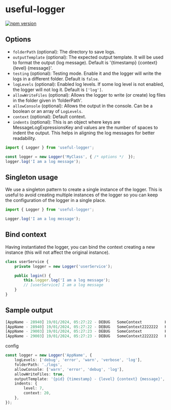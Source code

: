 # useful-logger

[![npm version](https://badge.fury.io/js/useful-logger.svg)](https://badge.fury.io/js/useful-logger)

## Options

- `folderPath` (optional): The directory to save logs.
- `outputTemplate` (optional): The expected output template. It will be used to format the output (log message). Default is '{timestamp} {context} {level} {message}'.
- `testing` (optional): Testing mode. Enable it and the logger will write the logs in a different folder. Default is `false`.
- `logLevels` (optional): Enabled log levels. If some log level is not enabled, the logger will not log it. Default is `['log']`.
- `allowWriteFiles` (optional): Allows the logger to write (or create) log files in the folder given in 'folderPath'.
- `allowConsole` (optional): Allows the output in the console. Can be a boolean or an array of `LogLevels`.
- `context` (optional): Default context.
- `indents` (optional): This is an object where keys are MessageLogExpressionsKey and values are the number of spaces to indent the output. This helps in aligning the log messages for better readability.

```typescript
import { Logger } from 'useful-logger';

const logger = new Logger('MyClass', { /* options */  });
logger.log('I am a log message');
```

## Singleton usage

We use a singleton pattern to create a single instance of the logger. This is useful to avoid creating multiple instances of the logger so you can keep the configuration of the logger in a single place.

```typescript
import { Logger } from 'useful-logger';

Logger.log('I am a log message');
```

## Bind context

Having instantiated the logger, you can bind the context creating a new instance (this will not affect the original instance).

```typescript
class userService {
    private logger = new Logger('userService');

    public login() {
        this.logger.log('I am a log message');
        // [userService] I am a log message
    }
}
```

## Sample output

```typescript
[AppName - 28940] 19/01/2024, 05:27:22 - DEBUG   SomeContext          Hello World!
[AppName - 28940] 19/01/2024, 05:27:22 - DEBUG   SomeContext2222222   Hello World!
[AppName - 29003] 19/01/2024, 05:27:23 - DEBUG   SomeContext          Hello World!
[AppName - 29003] 19/01/2024, 05:27:23 - DEBUG   SomeContext2222222   Hello World!
```

config

```typescript
const logger = new Logger('AppName', {
    logLevels: ['debug', 'error', 'warn', 'verbose', 'log'],
    folderPath: './logs',
    allowConsole: ['warn', 'error', 'debug', 'log'],
    allowWriteFiles: true,
    outputTemplate: '{pid} {timestamp} - {level} {context} {message}',
    indents: {
        level: 7,
        context: 20,
    },
});
```

